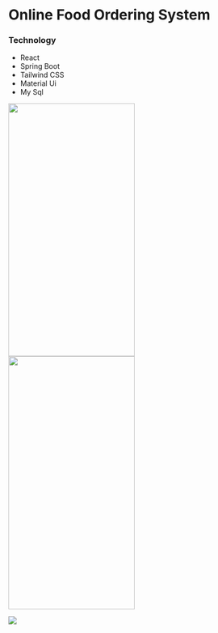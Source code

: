 # Online Food Ordering System

### Technology
<ul>
  <li>React</li>
  <li>Spring Boot</li>
  <li>Tailwind CSS</li>
  <li>Material Ui</li>
  <li>My Sql</li>
</ul>

<img src="https://github.com/Mahelchandupa/Online-Food-Ordering-System/assets/110615431/363b0dec-65b4-462b-8d3f-151bf9a0409f" width="250" height="500" style="margin-right: 20px;"/>
<img src="https://github.com/Mahelchandupa/Online-Food-Ordering-System/assets/110615431/141a6644-3f82-4e99-84d8-e39ae8c3dd53" width="250" height="500"/>
<p></p>
<img src="https://github.com/Mahelchandupa/Online-Food-Ordering-System/assets/110615431/5803ad7b-ae47-41ce-a7fd-80ed8fbdf896" />
